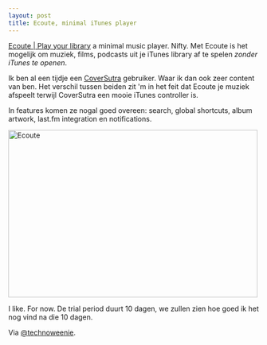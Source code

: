 ```yaml
---
layout: post
title: Ecoute, minimal iTunes player
---
```

[Ecoute | Play your library](http://ecouteapp.com/) a minimal music player. Nifty. Met Ecoute is het mogelijk om muziek, films, podcasts uit je iTunes library af te spelen _zonder iTunes te openen_. 

Ik ben al een tijdje een [CoverSutra](http://www.sophiestication.com/coversutra/) gebruiker. Waar ik dan ook zeer content van ben. Het verschil tussen beiden zit 'm in het feit dat Ecoute je muziek afspeelt terwijl CoverSutra een mooie iTunes controller is. 

In features komen ze nogal goed overeen: search, global shortcuts, album artwork, last.fm integration en notifications.

<a href="http://www.flickr.com/photos/atog/3928131357/" title="Ecoute by atog, on Flickr"><img src="http://farm3.static.flickr.com/2455/3928131357_45632ca264.jpg" width="500" height="337" alt="Ecoute" /></a>

I like. For now. De trial period duurt 10 dagen, we zullen zien hoe goed ik het nog vind na die 10 dagen.

Via <a href="http://twitter.com/technoweenie/status/4024933661">@technoweenie</a>.
